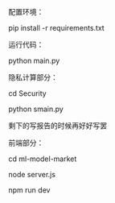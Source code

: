 配置环境：

pip install -r requirements.txt

运行代码：

python main.py

隐私计算部分：

cd Security

python smain.py

剩下的写报告的时候再好好写罢

前端部分：

cd ml-model-market

node server.js

npm run dev